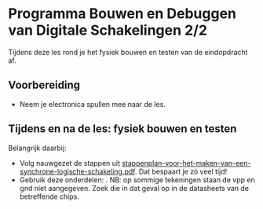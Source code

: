 # Programma Bouwen en Debuggen van Digitale Schakelingen 2/2
Tijdens deze les rond je het fysiek bouwen en testen van de eindopdracht af.

## Voorbereiding
- Neem je electronica spullen mee naar de les.

## Tijdens en na de les: fysiek bouwen en testen
Belangrijk daarbij:
- Volg nauwgezet de stappen uit [stappenplan-voor-het-maken-van-een-synchrone-logische-schakeling.pdf](../../onderwijsmateriaal/readers/stappenplan-voor-het-maken-van-een-synchrone-logische-schakeling.pdf). Dat bespaart je zó veel tijd!
- Gebruik deze onderdelen: [](../../onderwijsmateriaal/opdrachten/overige-opdrachten/eindopdracht-dit/onderdelen-DIT.pdf). NB: op sommige tekeningen staan de vpp en gnd niet aangegeven. Zoek die in dat geval op in de datasheets van de betreffende chips.